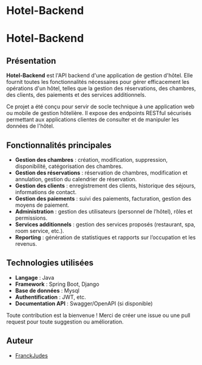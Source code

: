 # Hotel-Backend
# Hotel-Backend

## Présentation

**Hotel-Backend** est l'API backend d'une application de gestion d'hôtel. Elle fournit toutes les fonctionnalités nécessaires pour gérer efficacement les opérations d'un hôtel, telles que la gestion des réservations, des chambres, des clients, des paiements et des services additionnels.

Ce projet a été conçu pour servir de socle technique à une application web ou mobile de gestion hôtelière. Il expose des endpoints RESTful sécurisés permettant aux applications clientes de consulter et de manipuler les données de l'hôtel.

## Fonctionnalités principales

- **Gestion des chambres** : création, modification, suppression, disponibilité, catégorisation des chambres.
- **Gestion des réservations** : réservation de chambres, modification et annulation, gestion du calendrier de réservation.
- **Gestion des clients** : enregistrement des clients, historique des séjours, informations de contact.
- **Gestion des paiements** : suivi des paiements, facturation, gestion des moyens de paiement.
- **Administration** : gestion des utilisateurs (personnel de l’hôtel), rôles et permissions.
- **Services additionnels** : gestion des services proposés (restaurant, spa, room service, etc.).
- **Reporting** : génération de statistiques et rapports sur l’occupation et les revenus.

## Technologies utilisées

- **Langage** :  Java
- **Framework** : Spring Boot, Django
- **Base de données** : Mysql
- **Authentification** : JWT, etc.
- **Documentation API** : Swagger/OpenAPI (si disponible)

Toute contribution est la bienvenue ! Merci de créer une issue ou une pull request pour toute suggestion ou amélioration.

## Auteur

- [FranckJudes](https://github.com/FranckJudes)
